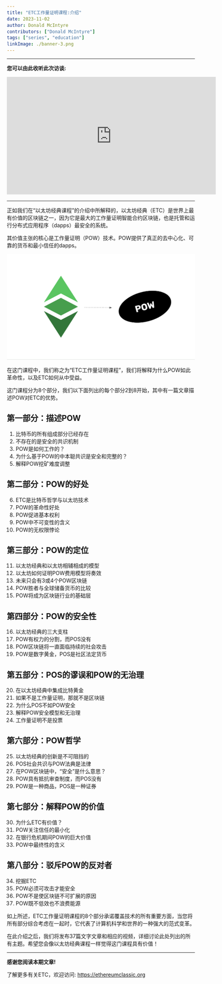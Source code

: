 ```yaml
---
title: "ETC工作量证明课程:介绍"
date: 2023-11-02
author: Donald McIntyre
contributors: ["Donald McIntyre"]
tags: ["series", "education"]
linkImage: ./banner-3.png
---
```


---
**您可以由此收听此次访谈:**

<iframe width="560" height="315" src="https://www.youtube.com/embed/Spawx6JQrsU?si=NUjznIN5AYYX5gOu" title="YouTube video player" frameborder="0" allow="accelerometer; autoplay; clipboard-write; encrypted-media; gyroscope; picture-in-picture; web-share" allowfullscreen></iframe>

---

正如我们在“以太坊经典课程”的介绍中所解释的，以太坊经典（ETC）是世界上最有价值的区块链之一，因为它是最大的工作量证明智能合约区块链，也是托管和运行分布式应用程序（dapps）最安全的系统。

其价值主张的核心是工作量证明（POW）技术。POW提供了真正的去中心化、可靠的货币和最小信任的dapps。

![](./1.png)

在这门课程中，我们称之为“ETC工作量证明课程”，我们将解释为什么POW如此革命性，以及ETC如何从中受益。

这门课程分为8个部分，我们以下面列出的每个部分2到8开始，其中有一篇文章描述POW对ETC的优势。

## 第一部分：描述POW

1. 比特币的所有组成部分已经存在
2. 不存在的是安全的共识机制
3. POW是如何工作的？
4. 为什么基于POW的中本聪共识是安全和完整的？
5. 解释POW挖矿难度调整

## 第二部分：POW的好处

6. ETC是比特币哲学与以太坊技术
7. POW的革命性好处
8. POW促进基本权利
9. POW中不可变性的含义
10. POW的无权限悖论

## 第三部分：POW的定位

11. 以太坊经典和以太坊相辅相成的模型
12. 以太坊如何证明POW费用模型将奏效
13. 未来只会有3或4个POW区块链
14. POW胜者与全球储备货币的比较
15. POW将成为区块链行业的基础层

## 第四部分：POW的安全性

16. 以太坊经典的三大支柱
17. POW有权力的分割，而POS没有
18. POW区块链将一直面临持续的社会攻击
19. POW是数字黄金，POS是社区法定货币

## 第五部分：POS的谬误和POW的无治理

20. 在以太坊经典中集成比特黄金
21. 如果不是工作量证明，那就不是区块链
22. 为什么POS不如POW安全
23. 解释POW安全模型和无治理
24. 工作量证明不是投票

## 第六部分：POW哲学

25. 以太坊经典的创新是不可阻挡的
26. POS社会共识与POW法典是法律
27. 在POW区块链中，“安全”是什么意思？
28. POW具有抵抗审查制度，而POS没有
29. POW是一种商品，POS是一种证券

## 第七部分：解释POW的价值

30. 为什么ETC有价值？
31. POW关注信任的最小化
32. 在银行危机期间POW的巨大价值
33. POW中最终性的含义

## 第八部分：驳斥POW的反对者

34. 挖掘ETC
35. POW必须可攻击才能安全
36. POW不是使区块链不可扩展的原因
37. POW既不低效也不浪费能源

如上所述，ETC工作量证明课程的8个部分承诺覆盖技术的所有重要方面，当您将所有部分综合考虑在一起时，它代表了计算机科学和世界的一种强大的范式变革。

在此介绍之后，我们将发布37篇文字文章和相应的视频，详细讨论此处列出的所有主题。希望您会像以太坊经典课程一样觉得这门课程具有价值！

---

**感谢您阅读本期文章!**

了解更多有关ETC，欢迎访问: https://ethereumclassic.org
